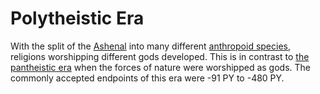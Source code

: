 # Polytheistic Era

<meta property="og:description" content="With the split of the Ashenal into many different anthropoid species, religions worshipping different gods developed.">

With the split of the [Ashenal](../../inhabitants/anthropoids/ashenal.md) into many different [anthropoid species](../../inhabitants/anthropoids/introduction.md), religions worshipping different gods developed. This is in contrast to [the pantheistic era](pantheistic.md) when the forces of nature were worshipped as gods. The commonly accepted endpoints of this era were -91 PY to -480 PY.